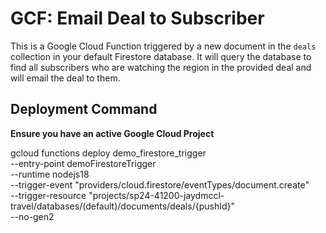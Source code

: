 # GCF: Email Deal to Subscriber

This is a Google Cloud Function triggered by a new document in the `deals` collection in your default Firestore database. It will query the database to find all subscribers who are watching the region in the provided deal and will email the deal to them.

## Deployment Command
**Ensure you have an active Google Cloud Project**

gcloud functions deploy demo_firestore_trigger \
--entry-point demoFirestoreTrigger \
--runtime nodejs18 \
--trigger-event "providers/cloud.firestore/eventTypes/document.create" \
--trigger-resource "projects/sp24-41200-jaydmccl-travel/databases/(default)/documents/deals/{pushId}" \
--no-gen2